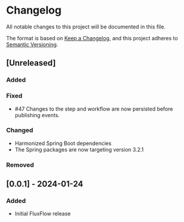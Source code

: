 # Changelog

All notable changes to this project will be documented in this file.

The format is based on [Keep a Changelog](https://keepachangelog.com/en/1.1.0/),
and this project adheres to [Semantic Versioning](https://semver.org/spec/v2.0.0.html).

## [Unreleased]

### Added
### Fixed
- #47 Changes to the step and workflow are now persisted before publishing events.
### Changed
- Harmonized Spring Boot dependencies
- The Spring packages are now targeting version 3.2.1
### Removed

## [0.0.1] - 2024-01-24

### Added
- Initial FluxFlow release